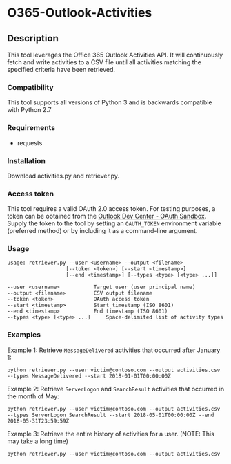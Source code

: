 # O365-Outlook-Activities

## Description

This tool leverages the Office 365 Outlook Activities API. It will continuously fetch and write activities to a CSV file until all activities matching the specified criteria have been retrieved.

### Compatibility

This tool supports all versions of Python 3 and is backwards compatible with Python 2.7

### Requirements

 - requests

### Installation

Download activities.py and retriever.py.

### Access token

This tool requires a valid OAuth 2.0 access token. For testing purposes, a token can be obtained from the [Outlook Dev Center - OAuth Sandbox](https://oauthplay.azurewebsites.net). Supply the token to the tool by setting an `OAUTH_TOKEN` environment variable (preferred method) or by including it as a command-line argument. 

### Usage

```
usage: retriever.py --user <username> --output <filename>
                   [--token <token>] [--start <timestamp>]
             	   [--end <timestamp>] [--types <type> [<type> ...]]
 
--user <username>			Target user (user principal name)
--output <filename>			CSV output filename
--token <token>				OAuth access token
--start <timestamp>			Start timestamp (ISO 8601)
--end <timestamp>			End timestamp (ISO 8601)
--types <type> [<type> ...]		Space-delimited list of activity types

```

### Examples

Example 1: Retrieve `MessageDelivered` activities that occurred after January 1:
```
python retriever.py --user victim@contoso.com --output activities.csv --types MessageDelivered --start 2018-01-01T00:00:00Z
```
Example 2: Retrieve `ServerLogon` and `SearchResult` activities that occurred in the month of May:
```
python retriever.py --user victim@contoso.com --output activities.csv --types ServerLogon SearchResult --start 2018-05-01T00:00:00Z --end 2018-05-31T23:59:59Z
```
Example 3: Retrieve the entire history of activities for a user. (NOTE: This may take a long time)
```
python retriever.py --user victim@contoso.com --output activities.csv
```


